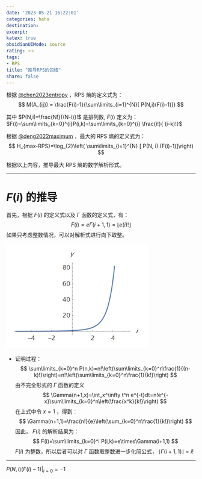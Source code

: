 ```yaml
---
date: '2023-05-21 16:22:01'
categories: haha 
destination: 
excerpt: 
katex: true
obsidianUIMode: source
rating: ⭐⭐
tags:  
- RPS 
title: "推导RPS的包络"
share: false
---
```


根据 [@chen2023entropy](private/02-Reading/mdnotes/@chen2023entropy.md) ，RPS 熵的定义式为： 
$$
M(A_{ij}) = \frac{F(i)-1}{\sum\limits_{i=1}^{N}[ P(N,i)(F(i)-1)]}
$$

其中 $P(N,i)=\frac{N!}{(N-i)}!$ 是排列数, $F(i)$ 定义为： $F(i)=\sum\limits_{k=0}^{i}P(i,k)=\sum\limits_{k=0}^{i} \frac{i!}{	(i-k)!}$


根据 [@deng2022maximum](private/02-Reading/mdnotes/@deng2022maximum.md) ，最大的 RPS 熵的定义式为：
$$
H_{max-RPS}=\log_{2}\left( \sum\limits_{i=1}^{N} [ P(N, i) (F(i)-1)]\right)
$$

根据以上内容，推导最大 RPS 熵的数学解析形式。

---
# $F(i)$ 的推导

首先，根据 $F(i)$ 的定义式以及 $\Gamma$ 函数的定义式，有：$$
F(i)=e \Gamma(i+1,1)=\lfloor e (i)! \rfloor
$$
如果只考虑整数情况，可以对解析式进行向下取整。



![](private/08-Assets/Pasted%20image%2020230521174238.png)

- 证明过程：
$$
\sum\limits_{k=0}^n P(n,k)=n!\left(\sum\limits_{k=0}^n\frac{1}{(n-k)!}\right)=n!\left(\sum\limits_{k=0}^n\frac{1}{k!}\right)
$$
由不完全形式的 $\Gamma$ 函数的定义
$$
\Gamma(n+1,x)=\int_x^\infty t^n e^{-t}dt=n!e^{-x}\sum\limits_{k=0}^n\left(\frac{x^k}{k!}\right)
$$
在上式中令 $x=1$ ，得到：
$$
\Gamma(n+1,1)=\frac{n!}{e}\left(\sum_{k=0}^n\frac{1}{k!}\right)
$$
因此， $F(i)$ 的解析结果为：
$$
F(i)=\sum\limits_{k=0}^i P(i,k)=e\times\Gamma(i+1,1)
$$
$F(i)$ 为整数，所以后者可以对 $\Gamma$ 函数取整数进一步化简公式， $\lfloor\Gamma(i+1,1)\rfloor=i!$

---
$P(N, i) (F(i)-1)|_{i=0}=-1$ 

